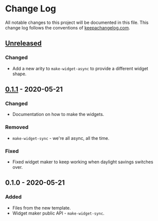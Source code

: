 # Change Log
All notable changes to this project will be documented in this file. This change log follows the conventions of [keepachangelog.com](http://keepachangelog.com/).

## [Unreleased]
### Changed
- Add a new arity to `make-widget-async` to provide a different widget shape.

## [0.1.1] - 2020-05-21
### Changed
- Documentation on how to make the widgets.

### Removed
- `make-widget-sync` - we're all async, all the time.

### Fixed
- Fixed widget maker to keep working when daylight savings switches over.

## 0.1.0 - 2020-05-21
### Added
- Files from the new template.
- Widget maker public API - `make-widget-sync`.

[Unreleased]: https://github.com/your-name/testing-startup/compare/0.1.1...HEAD
[0.1.1]: https://github.com/your-name/testing-startup/compare/0.1.0...0.1.1
